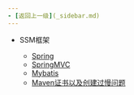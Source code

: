 ```yaml
---
- [返回上一级](_sidebar.md)
---
```

- SSM框架

  - [Spring](backend/SSM/Spring/_sidebar.md)
  - [SpringMVC](backend/SSM/SpringMVC/_sidebar.md)
  - [Mybatis](backend/SSM/Mybatis/_sidebar.md)
  - [Maven证书以及创建过慢问题](backend/SSM/maven安装证书问题.md)
  
  